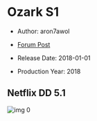 # Ozark S1

* Author: aron7awol

* [Forum Post](https://www.avsforum.com/threads/bass-eq-for-filtered-movies.2995212/post-59292632)

* Release Date: 2018-01-01
* Production Year: 2018

## Netflix DD 5.1

![img 0](https://i.imgur.com/iew6lVX.jpg)

